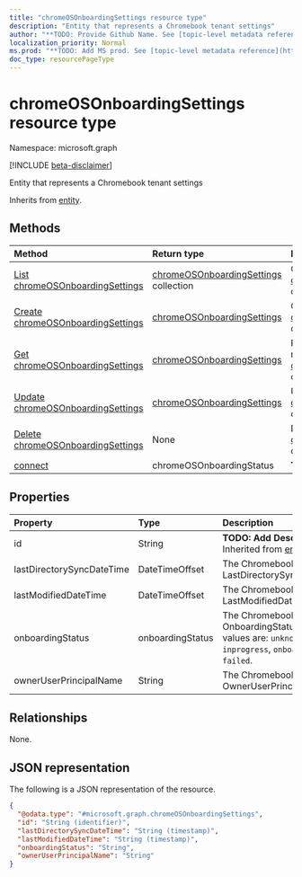 ```yaml
---
title: "chromeOSOnboardingSettings resource type"
description: "Entity that represents a Chromebook tenant settings"
author: "**TODO: Provide Github Name. See [topic-level metadata reference](https://msgo.azurewebsites.net/add/document/guidelines/metadata.html#topic-level-metadata)**"
localization_priority: Normal
ms.prod: "**TODO: Add MS prod. See [topic-level metadata reference](https://msgo.azurewebsites.net/add/document/guidelines/metadata.html#topic-level-metadata)**"
doc_type: resourcePageType
---
```


# chromeOSOnboardingSettings resource type

Namespace: microsoft.graph

[!INCLUDE [beta-disclaimer](../../includes/beta-disclaimer.md)]

Entity that represents a Chromebook tenant settings


Inherits from [entity](../resources/entity.md).

## Methods
|Method|Return type|Description|
|:---|:---|:---|
|[List chromeOSOnboardingSettings](../api/chromeosonboardingsettings-list.md)|[chromeOSOnboardingSettings](../resources/chromeosonboardingsettings.md) collection|Get a list of the [chromeOSOnboardingSettings](../resources/chromeosonboardingsettings.md) objects and their properties.|
|[Create chromeOSOnboardingSettings](../api/chromeosonboardingsettings-create.md)|[chromeOSOnboardingSettings](../resources/chromeosonboardingsettings.md)|Create a new [chromeOSOnboardingSettings](../resources/chromeosonboardingsettings.md) object.|
|[Get chromeOSOnboardingSettings](../api/chromeosonboardingsettings-get.md)|[chromeOSOnboardingSettings](../resources/chromeosonboardingsettings.md)|Read the properties and relationships of a [chromeOSOnboardingSettings](../resources/chromeosonboardingsettings.md) object.|
|[Update chromeOSOnboardingSettings](../api/chromeosonboardingsettings-update.md)|[chromeOSOnboardingSettings](../resources/chromeosonboardingsettings.md)|Update the properties of a [chromeOSOnboardingSettings](../resources/chromeosonboardingsettings.md) object.|
|[Delete chromeOSOnboardingSettings](../api/chromeosonboardingsettings-delete.md)|None|Deletes a [chromeOSOnboardingSettings](../resources/chromeosonboardingsettings.md) object.|
|[connect](../api/chromeosonboardingsettings-connect.md)|chromeOSOnboardingStatus|**TODO: Add Description**|

## Properties
|Property|Type|Description|
|:---|:---|:---|
|id|String|**TODO: Add Description** Inherited from [entity](../resources/entity.md).|
|lastDirectorySyncDateTime|DateTimeOffset|The ChromebookTenant's LastDirectorySyncDateTime|
|lastModifiedDateTime|DateTimeOffset|The ChromebookTenant's LastModifiedDateTime|
|onboardingStatus|onboardingStatus|The ChromebookTenant's OnboardingStatus. Possible values are: `unknown`, `inprogress`, `onboarded`, `failed`.|
|ownerUserPrincipalName|String|The ChromebookTenant's OwnerUserPrincipalName|

## Relationships
None.

## JSON representation
The following is a JSON representation of the resource.
<!-- {
  "blockType": "resource",
  "keyProperty": "id",
  "@odata.type": "microsoft.graph.chromeOSOnboardingSettings",
  "baseType": "microsoft.graph.entity",
  "openType": false
}
-->
``` json
{
  "@odata.type": "#microsoft.graph.chromeOSOnboardingSettings",
  "id": "String (identifier)",
  "lastDirectorySyncDateTime": "String (timestamp)",
  "lastModifiedDateTime": "String (timestamp)",
  "onboardingStatus": "String",
  "ownerUserPrincipalName": "String"
}
```

